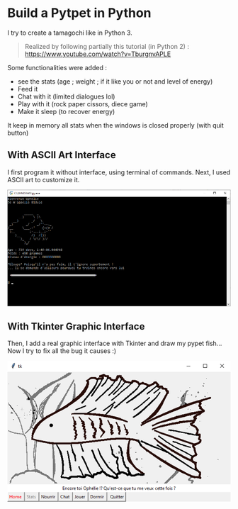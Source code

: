 # Build a Pytpet in Python
I try to create a tamagochi like in Python 3. 

> Realized by following partially this tutorial (in Python 2) : https://www.youtube.com/watch?v=TburgnvAPLE

Some functionalities were added :
- see the stats (age ; weight ; if it like you or not and level of energy)
- Feed it
- Chat with it (limited dialogues lol)
- Play with it (rock paper cissors, diece game)
- Make it sleep (to recover energy)

It keep in memory all stats when the windows is closed properly (with quit button)



With ASCII Art Interface
---------------
I first program it without interface, using terminal of commands.
Next, I used ASCII art to customize it.

<img src="https://raw.githubusercontent.com/Lezakh/build_a_pet_in_python/master/bidule%20ascii.bmp" width="640">



With Tkinter Graphic Interface
---------------

Then, I add a real graphic interface with Tkinter and draw my pypet fish... Now I try to fix all the bug it causes :)

![alt text](https://raw.githubusercontent.com/Lezakh/build_a_pet_in_python/Tkinter_Graphic_interface/Bidule_window.bmp)
